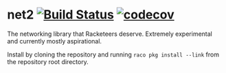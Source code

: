 # net2 [![Build Status](https://travis-ci.org/jackfirth/racket-net2.svg?branch=master)](https://travis-ci.org/jackfirth/racket-net2) [![codecov](https://codecov.io/gh/jackfirth/racket-net2/branch/master/graph/badge.svg)](https://codecov.io/gh/jackfirth/racket-net2)
The networking library that Racketeers deserve. Extremely experimental and currently mostly aspirational.

Install by cloning the repository and running `raco pkg install --link` from the repository root directory.

